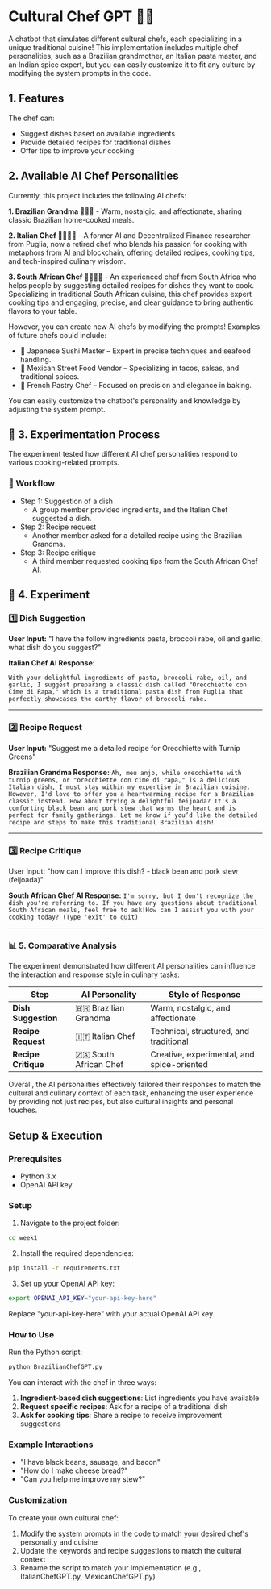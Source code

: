 # Cultural Chef GPT 👩‍🍳

A chatbot that simulates different cultural chefs, each specializing in a unique traditional cuisine! This implementation includes multiple chef personalities, such as a Brazilian grandmother, an Italian pasta master, and an Indian spice expert, but you can easily customize it to fit any culture by modifying the system prompts in the code.


## 1. Features

The chef can:
- Suggest dishes based on available ingredients
- Provide detailed recipes for traditional dishes
- Offer tips to improve your cooking

## 2. Available AI Chef Personalities

Currently, this project includes the following AI chefs:

**1. Brazilian Grandma 👵🇧🇷** - Warm, nostalgic, and affectionate, sharing classic Brazilian home-cooked meals.

**2. Italian Chef 👨‍🍳🇮🇹** - A former AI and Decentralized Finance researcher from Puglia, now a retired chef who blends his passion for cooking with metaphors from AI and blockchain, offering detailed recipes, cooking tips, and tech-inspired culinary wisdom.

**3. South African Chef 👨‍🍳🇿🇦** - An experienced chef from South Africa who helps people by suggesting detailed recipes for dishes they want to cook. Specializing in traditional South African cuisine, this chef provides expert cooking tips and engaging, precise, and clear guidance to bring authentic flavors to your table.

However, you can create new AI chefs by modifying the prompts! Examples of future chefs could include:
- 🍣 Japanese Sushi Master – Expert in precise techniques and seafood handling.
- 🌮 Mexican Street Food Vendor – Specializing in tacos, salsas, and traditional spices.
- 🥐 French Pastry Chef – Focused on precision and elegance in baking.

You can easily customize the chatbot's personality and knowledge by adjusting the system prompt.




## 🔬 3. Experimentation Process

The experiment tested how different AI chef personalities respond to various cooking-related prompts.

### 📌 Workflow

- Step 1: Suggestion of a dish
    - A group member provided ingredients, and the Italian Chef suggested a dish.
- Step 2: Recipe request
    - Another member asked for a detailed recipe using the Brazilian Grandma.
- Step 3: Recipe critique
    - A third member requested cooking tips from the South African Chef AI.


## 💬 4. Experiment

### 1️⃣ Dish Suggestion
**User Input:**
"I have the follow ingredients pasta, broccoli rabe, oil and garlic, what dish do you suggest?"

**Italian Chef AI Response:**

`With your delightful ingredients of pasta, broccoli rabe, oil, and garlic, I suggest preparing a classic dish called "Orecchiette con Cime di Rapa," which is a traditional pasta dish from Puglia that perfectly showcases the earthy flavor of broccoli rabe.`

---
### 2️⃣ Recipe Request
**User Input:**
"Suggest me a detailed recipe for Orecchiette with Turnip Greens"

**Brazilian Grandma Response:**
`Ah, meu anjo, while orecchiette with turnip greens, or "orecchiette con cime di rapa," is a delicious Italian dish, I must stay within my expertise in Brazilian cuisine. However, I'd love to offer you a heartwarming recipe for a Brazilian classic instead. How about trying a delightful feijoada? It's a comforting black bean and pork stew that warms the heart and is perfect for family gatherings. Let me know if you’d like the detailed recipe and steps to make this traditional Brazilian dish!`

---
### 3️⃣ Recipe Critique
User Input:
"how can I improve this dish? - black bean and pork stew (feijoada)"

**South African Chef AI Response:**
`I'm sorry, but I don't recognize the dish you're referring to. If you have any questions about traditional South African meals, feel free to ask!How can I assist you with your cooking today? (Type 'exit' to quit)`

---
### 📊 5. Comparative Analysis
The experiment demonstrated how different AI personalities can influence the interaction and response style in culinary tasks:

| Step               | AI Personality         | Style of Response                        |
|--------------------|----------------------|------------------------------------------|
| **Dish Suggestion** | 🇧🇷 Brazilian Grandma | Warm, nostalgic, and affectionate       |
| **Recipe Request** | 🇮🇹 Italian Chef      | Technical, structured, and traditional  |
| **Recipe Critique** | 🇿🇦 South African  Chef      | Creative, experimental, and spice-oriented |



Overall, the AI personalities effectively tailored their responses to match the cultural and culinary context of each task, enhancing the user experience by providing not just recipes, but also cultural insights and personal touches.



## Setup & Execution 

### Prerequisites

- Python 3.x
- OpenAI API key

### Setup

1. Navigate to the project folder:
```bash
cd week1
```

2. Install the required dependencies:
```bash
pip install -r requirements.txt
```

3. Set up your OpenAI API key:

```bash
export OPENAI_API_KEY="your-api-key-here"
```

Replace "your-api-key-here" with your actual OpenAI API key.

### How to Use

Run the Python script:

```bash
python BrazilianChefGPT.py
```

You can interact with the chef in three ways:

1. **Ingredient-based dish suggestions**: List ingredients you have available
2. **Request specific recipes**: Ask for a recipe of a traditional dish
3. **Ask for cooking tips**: Share a recipe to receive improvement suggestions

### Example Interactions

- "I have black beans, sausage, and bacon"
- "How do I make cheese bread?"
- "Can you help me improve my stew?"

### Customization

To create your own cultural chef:

1. Modify the system prompts in the code to match your desired chef's personality and cuisine
2. Update the keywords and recipe suggestions to match the cultural context
3. Rename the script to match your implementation (e.g., ItalianChefGPT.py, MexicanChefGPT.py)
